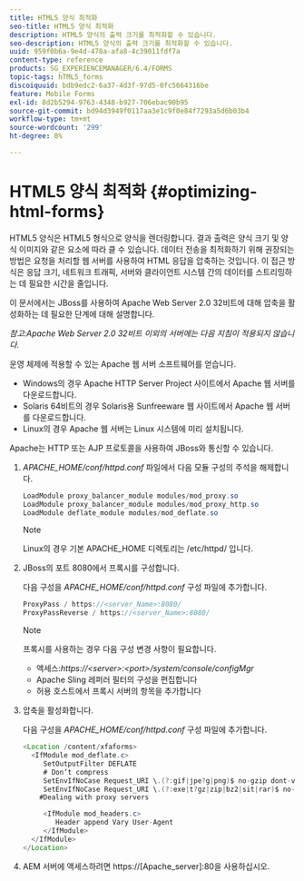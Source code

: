 ```yaml
---
title: HTML5 양식 최적화
seo-title: HTML5 양식 최적화
description: HTML5 양식의 출력 크기를 최적화할 수 있습니다.
seo-description: HTML5 양식의 출력 크기를 최적화할 수 있습니다.
uuid: 959f0b6a-9e4d-478a-afa8-4c39011fdf7a
content-type: reference
products: SG_EXPERIENCEMANAGER/6.4/FORMS
topic-tags: hTML5_forms
discoiquuid: bdb9edc2-6a37-4d3f-97d5-0fc5664316be
feature: Mobile Forms
exl-id: 8d2b5294-9763-4348-b927-706ebac90b95
source-git-commit: bd94d3949f0117aa3e1c9f0e84f7293a5d6b03b4
workflow-type: tm+mt
source-wordcount: '299'
ht-degree: 0%

---
```


# HTML5 양식 최적화 {#optimizing-html-forms}

HTML5 양식은 HTML5 형식으로 양식을 렌더링합니다. 결과 출력은 양식 크기 및 양식 이미지와 같은 요소에 따라 클 수 있습니다. 데이터 전송을 최적화하기 위해 권장되는 방법은 요청을 처리할 웹 서버를 사용하여 HTML 응답을 압축하는 것입니다. 이 접근 방식은 응답 크기, 네트워크 트래픽, 서버와 클라이언트 시스템 간의 데이터를 스트리밍하는 데 필요한 시간을 줄입니다.

이 문서에서는 JBoss를 사용하여 Apache Web Server 2.0 32비트에 대해 압축을 활성화하는 데 필요한 단계에 대해 설명합니다.

*참고:Apache Web Server 2.0 32비트 이외의 서버에는 다음 지침이 적용되지 않습니다.*

운영 체제에 적용할 수 있는 Apache 웹 서버 소프트웨어를 얻습니다.

* Windows의 경우 Apache HTTP Server Project 사이트에서 Apache 웹 서버를 다운로드합니다.
* Solaris 64비트의 경우 Solaris용 Sunfreeware 웹 사이트에서 Apache 웹 서버를 다운로드합니다.
* Linux의 경우 Apache 웹 서버는 Linux 시스템에 미리 설치됩니다.

Apache는 HTTP 또는 AJP 프로토콜을 사용하여 JBoss와 통신할 수 있습니다.

1. *APACHE_HOME/conf/httpd.conf* 파일에서 다음 모듈 구성의 주석을 해제합니다.

   ```java
   LoadModule proxy_balancer_module modules/mod_proxy.so
   LoadModule proxy_balancer_module modules/mod_proxy_http.so
   LoadModule deflate_module modules/mod_deflate.so
   ```

   >[!NOTE]
   >
   >Linux의 경우 기본 APACHE_HOME 디렉토리는 /etc/httpd/ 입니다.

1. JBoss의 포트 8080에서 프록시를 구성합니다.

   다음 구성을 *APACHE_HOME/conf/httpd.conf* 구성 파일에 추가합니다.

   ```java
   ProxyPass / https://<server_Name>:8080/
   ProxyPassReverse / https://<server_Name>:8080/
   ```

   >[!NOTE]
   >
   >프록시를 사용하는 경우 다음 구성 변경 사항이 필요합니다.
   > 
   >* 액세스:*https://&lt;server>:&lt;port>/system/console/configMgr*
   * Apache Sling 레퍼러 필터의 구성을 편집합니다
   * 허용 호스트에서 프록시 서버의 항목을 추가합니다


1. 압축을 활성화합니다.

   다음 구성을 *APACHE_HOME/conf/httpd.conf* 구성 파일에 추가합니다.

   ```java
   <Location /content/xfaforms>
     <IfModule mod_deflate.c>
        SetOutputFilter DEFLATE
        # Don’t compress
        SetEnvIfNoCase Request_URI \.(?:gif|jpe?g|png)$ no-gzip dont-vary
        SetEnvIfNoCase Request_URI \.(?:exe|t?gz|zip|bz2|sit|rar)$ no-gzip dont-vary
       #Dealing with proxy servers
   
        <IfModule mod_headers.c>
           Header append Vary User-Agent
        </IfModule>
     </IfModule>
   </Location>
   ```

1. AEM 서버에 액세스하려면 https://[Apache_server]:80을 사용하십시오.
